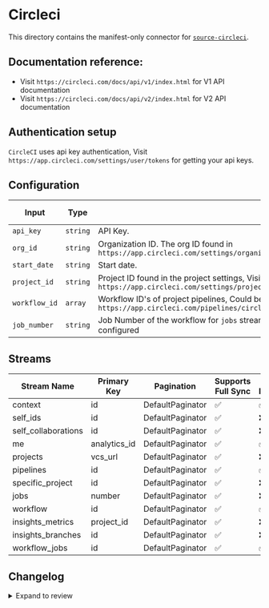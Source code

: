 # Circleci
This directory contains the manifest-only connector for [`source-circleci`](https://app.circleci.com/).

## Documentation reference:
- Visit `https://circleci.com/docs/api/v1/index.html` for V1 API documentation
- Visit `https://circleci.com/docs/api/v2/index.html` for V2 API documentation

## Authentication setup
`CircleCI` uses api key authentication, Visit `https://app.circleci.com/settings/user/tokens` for getting your api keys.

## Configuration

| Input | Type | Description | Default Value |
|-------|------|-------------|---------------|
| `api_key` | `string` | API Key.  |  |
| `org_id` | `string` | Organization ID. The org ID found in `https://app.circleci.com/settings/organization/circleci/xxxxx/overview` |  |
| `start_date` | `string` | Start date.  |  |
| `project_id` | `string` | Project ID found in the project settings, Visit `https://app.circleci.com/settings/project/circleci/ORG_SLUG/YYYYY`  |  |
| `workflow_id` | `array` | Workflow ID's of project pipelines, Could be seen in the URL of pipeline build, Example `https://app.circleci.com/pipelines/circleci/55555xxxxxx/7yyyyyyyyxxxxx/2/workflows/WORKFLOW_ID`  |  |
| `job_number` | `string` | Job Number of the workflow for `jobs` stream, Auto fetches from `workflow_jobs` stream, if not configured  | `2` |

## Streams
| Stream Name | Primary Key | Pagination | Supports Full Sync | Supports Incremental |
|-------------|-------------|------------|---------------------|----------------------|
| context | id | DefaultPaginator | ✅ |  ✅  |
| self_ids | id | DefaultPaginator | ✅ |  ❌  |
| self_collaborations | id | DefaultPaginator | ✅ |  ❌  |
| me | analytics_id | DefaultPaginator | ✅ |  ✅  |
| projects | vcs_url | DefaultPaginator | ✅ |  ❌  |
| pipelines | id | DefaultPaginator | ✅ |  ✅ |
| specific_project | id | DefaultPaginator | ✅ |  ❌ |
| jobs | number | DefaultPaginator | ✅ |  ❌ |
| workflow | id | DefaultPaginator | ✅ |  ✅ |
| insights_metrics | project_id | DefaultPaginator | ✅ |  ❌ |
| insights_branches | id | DefaultPaginator | ✅ |  ❌ |
| workflow_jobs | id | DefaultPaginator | ✅ |  ✅ |

## Changelog

<details>
  <summary>Expand to review</summary>

| Version          | Date       |PR| Subject        |
|------------------|------------|---|----------------|
| 0.1.0 | 2024-10-11 |[46729](https://github.com/airbytehq/airbyte/pull/46729)| Remove unwanted optional config parameters |
| 0.0.1 | 2024-09-29 |[46249](https://github.com/airbytehq/airbyte/pull/46249)| Initial release by [@btkcodedev](https://github.com/btkcodedev) via Connector Builder|

</details>